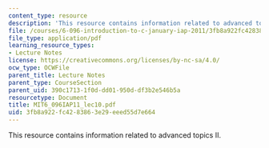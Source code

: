 ```yaml
---
content_type: resource
description: 'This resource contains information related to advanced topics II. '
file: /courses/6-096-introduction-to-c-january-iap-2011/3fb8a922fc4283863e29eeed55d7e664_MIT6_096IAP11_lec10.pdf
file_type: application/pdf
learning_resource_types:
- Lecture Notes
license: https://creativecommons.org/licenses/by-nc-sa/4.0/
ocw_type: OCWFile
parent_title: Lecture Notes
parent_type: CourseSection
parent_uid: 390c1713-1f0d-dd01-950d-df3b2e546b5a
resourcetype: Document
title: MIT6_096IAP11_lec10.pdf
uid: 3fb8a922-fc42-8386-3e29-eeed55d7e664
---
```

This resource contains information related to advanced topics II. 